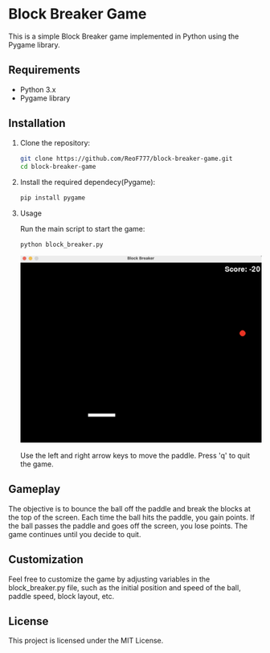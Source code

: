# Block Breaker Game

This is a simple Block Breaker game implemented in Python using the Pygame library.

## Requirements

- Python 3.x
- Pygame library

## Installation

1. Clone the repository:

   ```bash
   git clone https://github.com/ReoF777/block-breaker-game.git
   cd block-breaker-game
   ```

2. Install the required dependecy(Pygame):

    ```bash
    pip install pygame
    ```

3. Usage

    Run the main script to start the game:

    ```bash
    python block_breaker.py
    ```


    

    ![ゲームのスクリーンショット](images/image1.png)

    Use the left and right arrow keys to move the paddle.
    Press 'q' to quit the game.

## Gameplay

The objective is to bounce the ball off the paddle and break the blocks at the top of the screen.
Each time the ball hits the paddle, you gain points.
If the ball passes the paddle and goes off the screen, you lose points.
The game continues until you decide to quit.

## Customization

Feel free to customize the game by adjusting variables in the block_breaker.py file, such as the initial position and speed of the ball, paddle speed, block layout, etc.

## License

This project is licensed under the MIT License.
